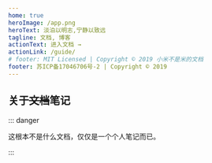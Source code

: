 ```yaml
---
home: true
heroImage: /app.png
heroText: 淡泊以明志,宁静以致远
tagline: 文档, 博客
actionText: 进入文档 →
actionLink: /guide/
# footer: MIT Licensed | Copyright © 2019 小米不是米的文档
footer: 苏ICP备17046706号-2 | Copyright © 2019
---
```


## 关于~~文档~~笔记

::: danger

这根本不是什么文档，仅仅是一个个人笔记而已。

:::
